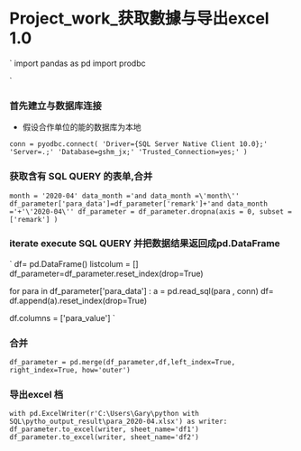 # Project_work_获取數據与导出excel 1.0 

`
import pandas as pd 
import prodbc

`

### 首先建立与数据库连接
* 假设合作单位的能的数据库为本地

`conn = pyodbc.connect(
    'Driver={SQL Server Native Client 10.0};'
    'Server=.;'
    'Database=gshm_jx;'
    'Trusted_Connection=yes;'
)
`

### 获取含有 SQL QUERY 的表单,合并

`
month = '2020-04'
data_month ='and data_month =\'month\''
df_parameter['para_data']=df_parameter['remark']+'and data_month ='+'\'2020-04\''
df_parameter = df_parameter.dropna(axis = 0, subset = ['remark'] )
`

### iterate execute SQL QUERY 并把数据结果返回成pd.DataFrame 

`
df= pd.DataFrame() 
listcolum = []
df_parameter=df_parameter.reset_index(drop=True)

for para in df_parameter['para_data'] : 
        a = pd.read_sql(para , conn)
        df= df.append(a).reset_index(drop=True)

df.columns = ['para_value']
`
### 合并 

`
df_parameter = pd.merge(df_parameter,df,left_index=True, right_index=True, how='outer')
`
### 导出excel 档 

`
with pd.ExcelWriter(r'C:\Users\Gary\python with SQL\pytho_output_result\para_2020-04.xlsx') as writer:
    df_parameter.to_excel(writer, sheet_name='df1')
    df_parameter.to_excel(writer, sheet_name='df2')
`



